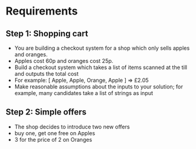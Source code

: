 # Requirements

## Step 1: Shopping cart

* You are building a checkout system for a shop which only sells apples and oranges.
* Apples cost 60p and oranges cost 25p.
* Build a checkout system which takes a list of items scanned at the till and outputs the total cost
* For example: [ Apple, Apple, Orange, Apple ] => £2.05
* Make reasonable assumptions about the inputs to your solution; for example, many candidates take a list of strings as input


## Step 2: Simple offers

* The shop decides to introduce two new offers
* buy one, get one free on Apples
* 3 for the price of 2 on Oranges